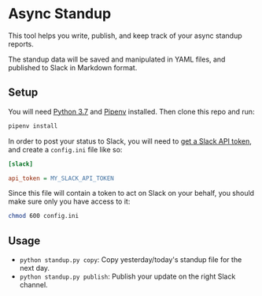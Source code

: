 # Async Standup

This tool helps you write, publish, and keep track of your async standup reports.

The standup data will be saved and manipulated in YAML files, and published to Slack in Markdown format.

## Setup

You will need [Python 3.7](https://www.python.org/downloads/) and [Pipenv](https://pipenv.readthedocs.io/en/latest/#install-pipenv-today) installed. Then clone this repo and run:

```sh
pipenv install
```

In order to post your status to Slack, you will need to [get a Slack API token](https://api.slack.com/custom-integrations/legacy-tokens), and create a `config.ini` file like so:

```ini
[slack]

api_token = MY_SLACK_API_TOKEN
```

Since this file will contain a token to act on Slack on your behalf, you should make sure only you have access to it:

```sh
chmod 600 config.ini
```

## Usage

* `python standup.py copy`: Copy yesterday/today's standup file for the next day.
* `python standup.py publish`: Publish your update on the right Slack channel.
